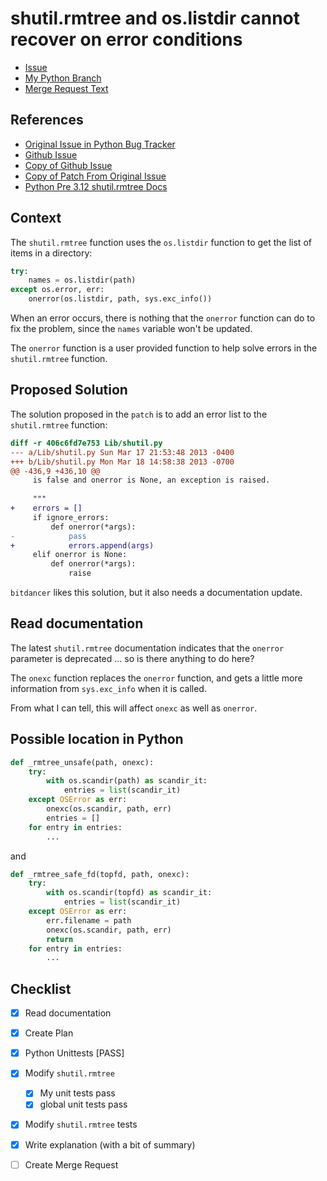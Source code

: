 # shutil.rmtree and os.listdir cannot recover on error conditions

- [Issue](https://github.com/python/cpython/issues/52769)
- [My Python Branch](https://github.com/richardhob/cpython/tree/issue52769-rmtree-onerror)
- [Merge Request Text](./merge_request.md)

## References 

- [Original Issue in Python Bug Tracker](https://bugs.python.org/issue8523)
- [Github Issue](https://github.com/python/cpython/issues/52769)
- [Copy of Github Issue](./issue-git.md)
- [Copy of Patch From Original Issue](./rmtree_ignore_errors_returns_list.patch)
- [Python Pre 3.12 shutil.rmtree Docs](./shutil_rmtree.md)

## Context

The `shutil.rmtree` function uses the `os.listdir` function to get the list of items in a directory:

``` python
try:
    names = os.listdir(path)
except os.error, err:
    onerror(os.listdir, path, sys.exc_info())
```

When an error occurs, there is nothing that the `onerror` function can do to fix the problem, since the `names` variable won't be updated.

The `onerror` function is a user provided function to help solve errors in the `shutil.rmtree` function.

## Proposed Solution

The solution proposed in the `patch` is to add an error list to the `shutil.rmtree` function:

``` diff
diff -r 406c6fd7e753 Lib/shutil.py
--- a/Lib/shutil.py	Sun Mar 17 21:53:48 2013 -0400
+++ b/Lib/shutil.py	Mon Mar 18 14:58:38 2013 -0700
@@ -436,9 +436,10 @@
     is false and onerror is None, an exception is raised.
 
     """
+    errors = []
     if ignore_errors:
         def onerror(*args):
-            pass
+            errors.append(args)
     elif onerror is None:
         def onerror(*args):
             raise
```

`bitdancer` likes this solution, but it also needs a documentation update.

## Read documentation

The latest `shutil.rmtree` documentation indicates that the `onerror` parameter is deprecated ... so is there anything to do here?

The `onexc` function replaces the `onerror` function, and gets a little more information from `sys.exc_info` when it is called.

From what I can tell, this will affect `onexc` as well as `onerror`.

## Possible location in Python 

``` python
def _rmtree_unsafe(path, onexc):
    try:
        with os.scandir(path) as scandir_it:
            entries = list(scandir_it)
    except OSError as err:
        onexc(os.scandir, path, err)
        entries = []
    for entry in entries:
        ...
```

and 

``` python
def _rmtree_safe_fd(topfd, path, onexc):
    try:
        with os.scandir(topfd) as scandir_it:
            entries = list(scandir_it)
    except OSError as err:
        err.filename = path
        onexc(os.scandir, path, err)
        return
    for entry in entries:
        ...
```

## Checklist

- [X] Read documentation
- [X] Create Plan
- [X] Python Unittests [PASS]
- [X] Modify `shutil.rmtree` 
    - [X] My unit tests pass
    - [X] global unit tests pass 
- [X] Modify `shutil.rmtree` tests
- [X] Write explanation (with a bit of summary)
- [ ] Create Merge Request


